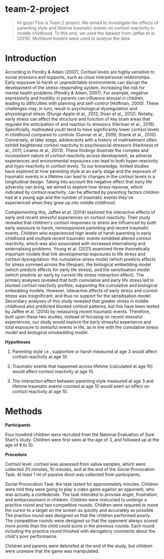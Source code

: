 # team-2-project

> Hi guys! This is Team 2 project. We aimed to investigate the effects of parenting style and lifetime traumatic events on cortisol reactivity in middle childhood. To this end, we used the dataset from Jaffee et al. (2015). Multilevel models were used to analyse the data.

# Introduction

According to Pendry & Adam (2007), Cortisol levels are highly sensitive to social stressors and supports, such as close interpersonal relationships. Early exposure to harsh or unpredictable environments can disrupt the development of the stress-responding system, increasing the risk for mental health problems (Pendry & Adam, 2007). For example, negative expressivity and hostility in parents can influence arousal in children, leading to difficulties with planning and self-control (Hoffman, 2000). These challenges may, in turn, result in psychological dysregulation and physiological stress (Sturge-Apple et al., 2012; Doan et al,, 2012). Notaby, early stress can affect the structure and function of key brain areas that regulate the anticipation of and reaction to stressors (Herman et al., 2016). Specificially, maltreated youth tend to have significantly lower cortisol levels in childhood compared to controls (Gunnar et al., 2009; Shenk et al., 2010). Conversely, at later stage, adolescents with a history of maltreatment often exhibit heightened cortisol reactivity to psychosocial stressors (Harkness et al., 2011; Linares et al., 2013). These findings illustrate the complex and inconsistent nature of cortisol reactivity across development, as adverse experiences and environmental exposures can lead to both hyper-reactivity and hypo-reactivity in cortisol levels. To our knowledge, limited studies have explored at how parenting style at an early stage and the exposure of traumatic events in a lifetime can lead to changes in the cortisol levels in a longitudinal design. Taking into account the negative effect that early life adversity can bring, we aimed to explore how stress reponse, which indicated by cortisol reactivity, can be affected by parenting factors children had at a young age and the number of traumatic events they've experienced when they grew up into middle childhood. 

Complementing this, Jaffee et al. (2014) explored the interactive effects of early and recent stressful experiences on cortisol reactivity. Their study revealed that children's cortisol responses to stress are influenced by both early exposure to harsh, nonresponsive parenting and recent traumatic events. Children who experienced high levels of harsh parenting in early childhood and multiple recent traumatic events exhibited altered cortisol reactivity, which was also associated with increased internalising and externalising problems. Young et al. (2021) examined three theoretically important models that link developmental exposures to life stress and cortisol dysregulation: the cumulative stress model (which predicts effects for stress summed across the lifespan), the biological embedding model (which predicts effects for early life stress), and the sensitisation model (which predicts an early by current life stress interaction effect). The primary analyses revealed that both cumulative and early life stress led to blunted cortisol reactivity profiles, supporting the cumulative and biological embedding models. However, interactive effects of early stress and current stress was insignificant, and thus no support for the sensitisation model. Secondary analyses of this study revealed that greater stress in middle childhood also predicted blunted cortisol patterns, but this have been tested by Jaffee et al. (2014) by measuring recent traumatic events. Therefore, built upon these two studies, instead of focusing on recent stressful experiences, our study would explore the early stressful experience and total exposure to stressful events in life, as in line with the cumulative stress model and biological emobedding model.

**Hypotheses**

1. Parenting style i.e., supportive or harsh measured at age 3 would affect cortisol reactivity at age 10.​

2. Traumatic events that happened across lifetime (calculated at age 10) would affect cortisol reactivity at age 10.​

3. The interaction effect between parenting style measured at age 3 and lifetime traumatic events counted at age 10 would exert an effect on cortisol reactivity at age 10.



# Methods

**Participants**

Four hundred children were recruited from the National Evaluation of Sure Start's study. Children were first seen at the age of 3, and followed up at the age of 8 to 10.

**Procedure**

Cortisol level: cortisol was assessed from saliva samples, which were collected 20 minutes, 10 minutes, and at the end of the Social Provocation Task. At least 1 ml of passive drool was collected from participants.

Social Provocation Task: the task lasted for approximately minutes. Children were told they were going to play a video game against an opponent, who was actually a confederate. The task intended to provoke anger, frustration, and embarrassment in children. Children were instructed to undergo a practice round and two competitive rounds. Children were required to move the cursor to a target on the screen as quickly and accurately as possible. The practice round was designed so that the children performed poorly. The competitive rounds were designed so that the opponent always scored more points than the child could score in the previous rounds. Each round including the practice round finished with derogatory comments about the child's poor performance.

Children and parents were debriefed at the end of the study, but children were unaware that the game was manipulated.
